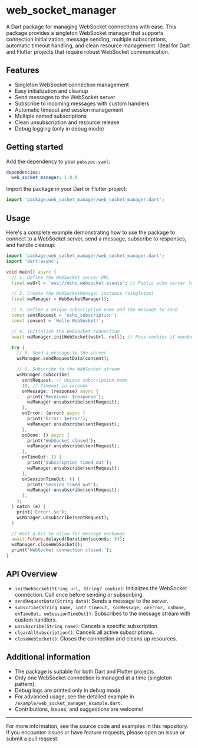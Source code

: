 # web_socket_manager

A Dart package for managing WebSocket connections with ease. This package provides a singleton WebSocket manager that supports connection initialization, message sending, multiple subscriptions, automatic timeout handling, and clean resource management. Ideal for Dart and Flutter projects that require robust WebSocket communication.

## Features

- Singleton WebSocket connection management
- Easy initialization and cleanup
- Send messages to the WebSocket server
- Subscribe to incoming messages with custom handlers
- Automatic timeout and session management
- Multiple named subscriptions
- Clean unsubscription and resource release
- Debug logging (only in debug mode)

## Getting started

Add the dependency to your `pubspec.yaml`:

```yaml
dependencies:
  web_socket_manager: 1.0.0
```

Import the package in your Dart or Flutter project:

```dart
import 'package:web_socket_manager/web_socket_manager.dart';
```

## Usage

Here's a complete example demonstrating how to use the package to connect to a WebSocket server, send a message, subscribe to responses, and handle cleanup:

```dart
import 'package:web_socket_manager/web_socket_manager.dart';
import 'dart:async';

void main() async {
  // 1. Define the WebSocket server URL
  final wsUrl = 'wss://echo.websocket.events'; // Public echo server for demo

  // 2. Create the WebSocketManager instance (singleton)
  final wsManager = WebSocketManager();

  // 3. Define a unique subscription name and the message to send
  const sentRequest = 'echo_subscription';
  const consent = 'Hello WebSocket!';

  // 4. Initialize the WebSocket connection
  await wsManager.initWebSocket(wsUrl, null); // Pass cookies if needed, else null

  try {
    // 5. Send a message to the server
    wsManager.sendRequestData(consent);

    // 6. Subscribe to the WebSocket stream
    wsManager.subscribe(
      sentRequest, // Unique subscription name
      10, // Timeout in seconds
      onMessage: (response) async {
        print('Received: $response');
        wsManager.unsubscribe(sentRequest);
      },
      onError: (error) async {
        print('Error: $error');
        wsManager.unsubscribe(sentRequest);
      },
      onDone: () async {
        print('WebSocket closed');
        wsManager.unsubscribe(sentRequest);
      },
      onTimeOut: () {
        print('Subscription timed out');
        wsManager.unsubscribe(sentRequest);
      },
      onSessionTimeOut: () {
        print('Session timed out');
        wsManager.unsubscribe(sentRequest);
      },
    );
  } catch (e) {
    print('Error: $e');
    wsManager.unsubscribe(sentRequest);
  }

  // Wait a bit to allow for message exchange
  await Future.delayed(Duration(seconds: 5));
  wsManager.closeWebSocket();
  print('WebSocket connection closed.');
}
```

## API Overview

- `initWebSocket(String url, String? cookie)`: Initializes the WebSocket connection. Call once before sending or subscribing.
- `sendRequestData(String data)`: Sends a message to the server.
- `subscribe(String name, int? timeout, {onMessage, onError, onDone, onTimeOut, onSessionTimeOut})`: Subscribes to the message stream with custom handlers.
- `unsubscribe(String name)`: Cancels a specific subscription.
- `clearAllSubscription()`: Cancels all active subscriptions.
- `closeWebSocket()`: Closes the connection and cleans up resources.

## Additional information

- The package is suitable for both Dart and Flutter projects.
- Only one WebSocket connection is managed at a time (singleton pattern).
- Debug logs are printed only in debug mode.
- For advanced usage, see the detailed example in `/example/web_socket_manager_example.dart`.
- Contributions, issues, and suggestions are welcome!

---

For more information, see the source code and examples in this repository. If you encounter issues or have feature requests, please open an issue or submit a pull request.
